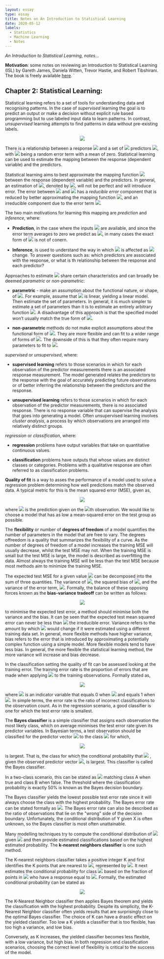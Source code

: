 ```yaml
---
layout: essay
type: essay
title: Notes on An Introduction to Statistical Learning
date: 2020-05-12
labels:
  - Statistics
  - Machine Learning
  - Notes
---
```


<em>An Introduction to Statistical Learning, notes... </em>

<b>Motivation</b>: some notes on reviewing an Introduction to Statistical Learning (ISL) by Gareth James, Daniela Witten, Trevor Hastie, and Robert Tibshirani. The book is freely available <a href="http://faculty.marshall.usc.edu/gareth-james/ISL/" target="_blank">here</a>. `

## Chapter 2: Statistical Learning:
Statistical learning refers to a set of tools for understanding data and recognising patterns. In the case of *supervised* learning the goal is to predict an output or make a decision without explicit rule based programming but to use labeled input data to learn patterns. In contrast, *unsupervised* learning attempts to find patterns in data without pre-existing labels.

<p align="center">
    <img src="https://render.githubusercontent.com/render/math?math=Y = f(X) %2B \epsilon">
</p>

There is a relationship between a response <img src="https://render.githubusercontent.com/render/math?math=Y"> and a set of <img src="https://render.githubusercontent.com/render/math?math=X"> predictors <img src="https://render.githubusercontent.com/render/math?math=(x_1, x_2, x_3, ..., x_p)">, with <img src="https://render.githubusercontent.com/render/math?math=\epsilon"> being a random error term with a mean of zero. Statistical learning can be used to estimate the mapping between the response (dependent variable) and the predictors.

Statistical learning aims to best approximate the mapping function <img src="https://render.githubusercontent.com/render/math?math=f"> between the response (dependent variable) and the predictors. In general, an estimation of <img src="https://render.githubusercontent.com/render/math?math=f">, denoted by <img src="https://render.githubusercontent.com/render/math?math=\hat{f}">, will not be perfect and will introduce error. The error between <img src="https://render.githubusercontent.com/render/math?math=f"> and <img src="https://render.githubusercontent.com/render/math?math=\hat{f}"> has a *reducible error* component that is reduced by better approximating the mapping function <img src="https://render.githubusercontent.com/render/math?math=\hat{f}">, and an irreducible component due to the error term <img src="https://render.githubusercontent.com/render/math?math=\epsilon">.
 

The two main motivations for learning this mapping are *prediction* and *inference*, where:

 - **Prediction**, in the case where the inputs <img src="https://render.githubusercontent.com/render/math?math=X"> are available, and since the error term averages to zero we predict as <img src="https://render.githubusercontent.com/render/math?math=\hat{Y} = \hat{f}(X)">, in many cases the exact form of <img src="https://render.githubusercontent.com/render/math?math=\hat{f}"> is not of conern.
 
 - **Inference**, is used to understand the way in which <img src="https://render.githubusercontent.com/render/math?math=Y"> is affected as <img src="https://render.githubusercontent.com/render/math?math=X_1, X_2, ... X_p"> change. To answer questions such as: which predictors are associated with the response, or what is th relationship between the response and each predictor?

Approaches to estimate <img src="https://render.githubusercontent.com/render/math?math=f"> share certain characteristics and can broadly be deemed *parametric* or *non-parametric*:

-  **parametric** - make an assumption about the functional nature, or shape, of <img src="https://render.githubusercontent.com/render/math?math=f">. For example, assume that <img src="https://render.githubusercontent.com/render/math?math=f"> is linear, yielding a linear model. Then estimate the set of parameters. In general, it is much simpler to estimate a set of parameters than it is to estimate an entirely arbitrary function <img src="https://render.githubusercontent.com/render/math?math=f">. A disadvantage of this approach is that the specified model won’t usually match the true form of <img src="https://render.githubusercontent.com/render/math?math=f">.

- **non-parametric** methods do not make explicit assumptions about the functional form of <img src="https://render.githubusercontent.com/render/math?math=f">. They are more flexible and can fit to a wider range of forms of <img src="https://render.githubusercontent.com/render/math?math=f">. The downside of this is that they often require many parameters to fit to <img src="https://render.githubusercontent.com/render/math?math=f">.

*supervised* or *unsupervised*, where:
- **supervised learning** refers to those scenarios in which for each observation of the predictor measurements there is an associated response measurement. The model generated relates the predictors to the response with the goal of accurately predicting future observations or of better inferring the relationship between the predictors and the response.

- **unsupervised learning** refers to those scenarios in which for each observation of the predictor measurements, there is no associated response. There is no response variable that can supervise the analysis that goes into generating a model. Often unsupervised learning involves *cluster analysis*, a process by which observations are arranged into relatively distinct groups.

*regression* or *classification*, where:

- **regression** problems have output variables that take on quantitative continuous values.

- **classification** problems have outputs that whose values are distinct classes or categories. Problems with a qualitative response are often referred to as classification problems.

**Quality of fit** is a way to asses the performance of a model used to solve a regression problem determining how well predictions match the observed data. A typical metric for this is the mean squared error (MSE), given as,

<p align="center">
    <img src="https://render.githubusercontent.com/render/math?math=MSE = \frac{1}{n} \sum_{i=1}^{n} (y_i - \hat{f}(x_i))^2">
</p>

where <img src="https://render.githubusercontent.com/render/math?math=\hat{f}(x_i)"> is the prediction given on the <img src="https://render.githubusercontent.com/render/math?math=i">th observation.  We would like to choose a model that has as low a mean-squared error on the test group as possible.

The **flexibility** or number of **degrees of freedom** of a model quantifies the number of parameters in the model that are free to vary. The degrees offreedom is a quality that summarizes the flexibility of a curve. As the number of degrees of freedom of a model increases the training MSE will usually decrease, whilst the test MSE may not. When the training MSE is small but the test MSE is large, the model is described as overfitting the data. Almost always the training MSE will be less than the test MSE because most methods aim to minimize the training MSE.

The expected test MSE for a given value <img src="https://render.githubusercontent.com/render/math?math=x_0"> can be decomposed into the sum of three quantities. The variance of <img src="https://render.githubusercontent.com/render/math?math=\hat{f}(x_0)">, the squared bias of <img src="https://render.githubusercontent.com/render/math?math=\hat{f}(x_0)">, and the variance of the error term, <img src="https://render.githubusercontent.com/render/math?math=\epsilon">. Formally, the balance of these opposing forces known as the **bias-variance tradeoff** can be written as follows:

<p align="center">
    <img src="https://render.githubusercontent.com/render/math?math=E (y_0 - \hat{f}(x_0))^2 = Var(\hat{f}(x_0)) %2B [Bias(\hat{f}(x_0))]^2  %2B  Var(\epsilon)">
</p>

to minimise the expected test error, a method should minimise both the variance and the bias. It can be seen that the expected test mean squared error can never be less than <img src="https://render.githubusercontent.com/render/math?math=Var(\epsilon)"> the irreducible error. Variance refers to the amount by which <img src="https://render.githubusercontent.com/render/math?math=\hat{f}"> would change if it were estimated using a different training data set. In general, more flexible methods have higher variance, bias refers to the error that is introduced by approximating a potentially complex function using a simple model. More flexible models tend to have less bias. In general, the more flexible the statistical learning method, the more variance will increase and bias decrease.

In the classification setting the quality of fit can be assessed looking at the training error. The training error rate is the proportion of errors that are made when applying <img src="https://render.githubusercontent.com/render/math?math=\hat{f}"> to the training observations. Formally stated as,

<p align="center">
    <img src="https://render.githubusercontent.com/render/math?math=\frac{1}{n}\sum_{i=1}^{n}I(y_i \neq \hat{y}_i)">
</p>

where <img src="https://render.githubusercontent.com/render/math?math=I"> is an indicator variable that equals 0 when <img src="https://render.githubusercontent.com/render/math?math=y = \hat{y}"> and equals 1 when <img src="https://render.githubusercontent.com/render/math?math=y \neq \hat{y}">. In simple terms, the error rate is the ratio of incorrect classifications to the observation count. As in the regression scenario, a good classifier is one for which the test error rate is smallest.

The **Bayes classifier** is a simple classifier that assigns each observation the most likely class, which on average minimises the test error rate given its predictor variables. In Bayesian terms, a test observation should be classified for the predictor vector <img src="https://render.githubusercontent.com/render/math?math=x_0"> to the class <img src="https://render.githubusercontent.com/render/math?math=j"> for which,

<p align="center">
    <img src="https://render.githubusercontent.com/render/math?math=Pr(Y=j|X=x_0)">
</p>

is largest. That is, the class for which the conditional probability that <img src="https://render.githubusercontent.com/render/math?math=Y=j">
 , given the observed predictor vector <img src="https://render.githubusercontent.com/render/math?math=x_0">, is largest. This classifier is called the Bayes classifier.

In a two-class scenario, this can be stated as  <img src="https://render.githubusercontent.com/render/math?math=Pr(Y=1|X=x_0) > 0.5"> matching class A when true and class B when false. The threshold where the classification probability is exactly 50% is known as the Bayes decision boundary.

The Bayes classifier yields the lowest possible test error rate since it will always choose the class with the highest probability. The Bayes error rate can be stated formally as <img src="https://render.githubusercontent.com/render/math?math=1 - E(maxPr_j(Y=j|X)">. The Bayes error rate can also be described as the ratio of observations that lie on the "wrong" side of the decision boundary. Unfortunately, the conditional distribution of Y given X is often unknown, so the Bayes classifier is most often unattainable.

Many modelling techniques try to compute the conditional distribution of <img src="https://render.githubusercontent.com/render/math?math=Y"> given
<img src="https://render.githubusercontent.com/render/math?math=X"> and then provide estimated classifications based on the highest estimated probability. The **k-nearest neighbors classifier** is one such method.

The K-nearest neighbors classifier takes a positive integer K and first identifies the K points that are nearest to <img src="https://render.githubusercontent.com/render/math?math=x_0">, represented by <img src="https://render.githubusercontent.com/render/math?math=N_0">. It next estimates the conditional probability for class <img src="https://render.githubusercontent.com/render/math?math=j"> based on the fraction of points in <img src="https://render.githubusercontent.com/render/math?math=N_0"> who have a response equal to <img src="https://render.githubusercontent.com/render/math?math=j">. Formally, the estimated conditional probability can be stated as

<p align="center">
    <img src="https://render.githubusercontent.com/render/math?math=Pr(Y=j|X=x_0)= \frac{1}{K}\sum_{i{\epsilon}N_0}I(y_i=j)">
</p>

The K-Nearest Neighbor classifier then applies Bayes theorem and yields the classification with the highest probability. Despite its simplicity, the K-Nearest Neighbor classifier often yields results that are surprisingly close to the optimal Bayes classifier. The choice of K can have a drastic effect on the yielded classifier. Too low a K yields a classifier that is too flexible, has too high a variance, and low bias.

Conversely, as K increases, the yielded classifier becomes less flexible, with a low variance, but high bias. In both regression and classification scenarios, choosing the correct level of flexibility is critical to the success of the model.

